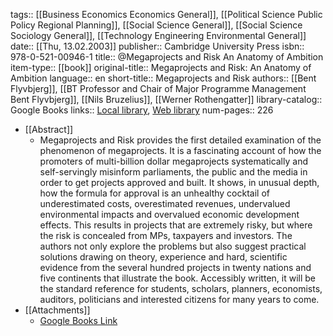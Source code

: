 tags:: [[Business Economics Economics General]], [[Political Science Public Policy Regional Planning]], [[Social Science General]], [[Social Science Sociology General]], [[Technology Engineering Environmental General]]
date:: [[Thu, 13.02.2003]]
publisher:: Cambridge University Press
isbn:: 978-0-521-00946-1
title:: @Megaprojects and Risk An Anatomy of Ambition
item-type:: [[book]]
original-title:: Megaprojects and Risk: An Anatomy of Ambition
language:: en
short-title:: Megaprojects and Risk
authors:: [[Bent Flyvbjerg]], [[BT Professor and Chair of Major Programme Management Bent Flyvbjerg]], [[Nils Bruzelius]], [[Werner Rothengatter]]
library-catalog:: Google Books
links:: [Local library](zotero://select/library/items/BCQ3ESMB), [Web library](https://www.zotero.org/users/6520516/items/BCQ3ESMB)
num-pages:: 226

- [[Abstract]]
	- Megaprojects and Risk provides the first detailed examination of the phenomenon of megaprojects. It is a fascinating account of how the promoters of multi-billion dollar megaprojects systematically and self-servingly misinform parliaments, the public and the media in order to get projects approved and built. It shows, in unusual depth, how the formula for approval is an unhealthy cocktail of underestimated costs, overestimated revenues, undervalued environmental impacts and overvalued economic development effects. This results in projects that are extremely risky, but where the risk is concealed from MPs, taxpayers and investors. The authors not only explore the problems but also suggest practical solutions drawing on theory, experience and hard, scientific evidence from the several hundred projects in twenty nations and five continents that illustrate the book. Accessibly written, it will be the standard reference for students, scholars, planners, economists, auditors, politicians and interested citizens for many years to come.
- [[Attachments]]
	- [Google Books Link](https://books.google.ru/books?id=RAV5P-50UjEC)